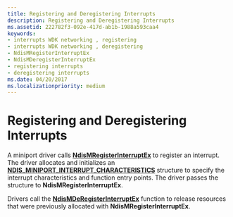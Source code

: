 ```yaml
---
title: Registering and Deregistering Interrupts
description: Registering and Deregistering Interrupts
ms.assetid: 222782f3-092e-417d-ab1b-1988a593caa4
keywords:
- interrupts WDK networking , registering
- interrupts WDK networking , deregistering
- NdisMRegisterInterruptEx
- NdisMDeregisterInterruptEx
- registering interrupts
- deregistering interrupts
ms.date: 04/20/2017
ms.localizationpriority: medium
---
```


# Registering and Deregistering Interrupts





A miniport driver calls [**NdisMRegisterInterruptEx**](https://docs.microsoft.com/windows-hardware/drivers/ddi/content/ndis/nf-ndis-ndismregisterinterruptex) to register an interrupt. The driver allocates and initializes an [**NDIS\_MINIPORT\_INTERRUPT\_CHARACTERISTICS**](https://docs.microsoft.com/windows-hardware/drivers/ddi/content/ndis/ns-ndis-_ndis_miniport_interrupt_characteristics) structure to specify the interrupt characteristics and function entry points. The driver passes the structure to **NdisMRegisterInterruptEx**.

Drivers call the [**NdisMDeRegisterInterruptEx**](https://docs.microsoft.com/windows-hardware/drivers/ddi/content/ndis/nf-ndis-ndismderegisterinterruptex) function to release resources that were previously allocated with **NdisMRegisterInterruptEx**.

 

 






